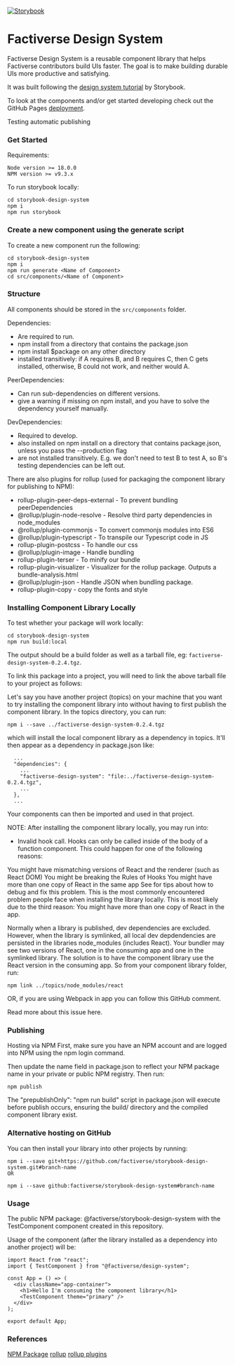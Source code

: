 [![Storybook](https://cdn.jsdelivr.net/gh/storybookjs/brand@master/badge/badge-storybook.svg)](https://factiverse.github.io/storybook-design-system/?path=/story/introduction--page)

# Factiverse Design System

Factiverse Design System is a reusable component library that helps Factiverse contributors build UIs faster. The goal is to make building durable UIs more productive and satisfying.

It was built following the [design system tutorial](https://storybook.js.org/tutorials/design-systems-for-developers) by Storybook.

To look at the components and/or get started developing check out the GitHub Pages [deployment](https://factiverse.github.io/storybook-design-system/).

Testing automatic publishing

### Get Started

Requirements:

```
Node version >= 18.0.0
NPM version >= v9.3.x
```

To run storybook locally:

```
cd storybook-design-system
npm i
npm run storybook
```

### Create a new component using the generate script

To create a new component run the following:

```
cd storybook-design-system
npm i
npm run generate <Name of Component>
cd src/components/<Name of Component>
```

### Structure

All components should be stored in the `src/components` folder.

Dependencies:

- Are required to run.
- npm install from a directory that contains the package.json
- npm install $package on any other directory
- installed transitively: if A requires B, and B requires C, then C gets installed, otherwise, B could not work, and neither would A.

PeerDependencies:

- Can run sub-dependencies on different versions.
- give a warning if missing on npm install, and you have to solve the dependency yourself manually.

DevDependencies:

- Required to develop.
- also installed on npm install on a directory that contains package.json, unless you pass the --production flag
- are not installed transitively. E.g. we don't need to test B to test A, so B's testing dependencies can be left out.

There are also plugins for rollup (used for packaging the component library for publishing to NPM):

- rollup-plugin-peer-deps-external - To prevent bundling peerDependencies
- @rollup/plugin-node-resolve - Resolve third party dependencies in node_modules
- @rollup/plugin-commonjs - To convert commonjs modules into ES6
- @rollup/plugin-typescript - To transpile our Typescript code in JS
- rollup-plugin-postcss - To handle our css
- @rollup/plugin-image - Handle bundling
- rollup-plugin-terser - To minify our bundle
- rollup-plugin-visualizer - Visualizer for the rollup package. Outputs a bundle-analysis.html
- @rollup/plugin-json - Handle JSON when bundling package.
- rollup-plugin-copy - copy the fonts and style

### Installing Component Library Locally

To test whether your package will work locally:

```
cd storybook-design-system
npm run build:local
```

The output should be a build folder as well as a tarball file, eg:
`factiverse-design-system-0.2.4.tgz`.

To link this package into a project, you will need to link the above tarball file
to your project as follows:

Let's say you have another project (topics) on your machine that you want to try installing the component library into without having to first publish the component library. In the topics directory, you can run:

```
npm i --save ../factiverse-design-system-0.2.4.tgz
```

which will install the local component library as a dependency in topics. It'll then appear as a dependency in package.json like:

```
  ...
  "dependencies": {
    ...
    "factiverse-design-system": "file:../factiverse-design-system-0.2.4.tgz",
    ...
  },
  ...
```

Your components can then be imported and used in that project.

NOTE: After installing the component library locally, you may run into:

- Invalid hook call. Hooks can only be called inside of the body of a function component. This could happen for one of the following reasons:

You might have mismatching versions of React and the renderer (such as React DOM)
You might be breaking the Rules of Hooks
You might have more than one copy of React in the same app See for tips about how to debug and fix this problem.
This is the most commonly encountered problem people face when installing the library locally. This is most likely due to the third reason: You might have more than one copy of React in the app.

Normally when a library is published, dev dependencies are excluded. However, when the library is symlinked, all local dev depdendencies are persisted in the libraries node_modules (includes React). Your bundler may see two versions of React, one in the consuming app and one in the symlinked library. The solution is to have the component library use the React version in the consuming app. So from your component library folder, run:

```
npm link ../topics/node_modules/react
```

OR, if you are using Webpack in app you can follow this GitHub comment.

Read more about this issue here.

### Publishing

Hosting via NPM
First, make sure you have an NPM account and are logged into NPM using the npm login command.

Then update the name field in package.json to reflect your NPM package name in your private or public NPM registry. Then run:

```
npm publish
```

The "prepublishOnly": "npm run build" script in package.json will execute before publish occurs, ensuring the build/ directory and the compiled component library exist.

### Alternative hosting on GitHub

You can then install your library into other projects by running:

```
npm i --save git+https://github.com/factiverse/storybook-design-system.git#branch-name
OR

npm i --save github:factiverse/storybook-design-system#branch-name
```

### Usage

The public NPM package: @factiverse/storybook-design-system with the TestComponent component created in this repository.

Usage of the component (after the library installed as a dependency into another project) will be:

```
import React from "react";
import { TestComponent } from "@factiverse/design-system";

const App = () => (
  <div className="app-container">
    <h1>Hello I'm consuming the component library</h1>
    <TestComponent theme="primary" />
  </div>
);

export default App;
```

### References

[NPM Package](https://www.npmjs.com/package/@factiverse/design-system)
[rollup](https://rollupjs.org/guide/en/)
[rollup plugins](https://github.com/rollup/plugins)
